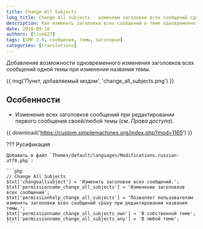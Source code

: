 ```yaml
---
title: Change All Subjects
long_title: Change All Subjects - изменяем заголовки всех сообщений сразу
description: Как изменить заголовки всех сообщений в теме одновременно.
date: 2010-09-10
authors: [live627]
tags: [SMF 2.0, сообщения, темы, заголовки]
categories: [translations]
---
```


Добавление возможности одновременного изменения заголовков всех сообщений одной темы при изменении названия темы.

<!-- more -->

{{ img('Пункт, добавляемый модом', 'change_all_subjects.png') }}

## Особенности

* Изменение всех заголовков сообщений при редактировании первого сообщения своей/любой темы (см. *Права доступа*).

{{ download('https://custom.simplemachines.org/index.php?mod=1165') }}

??? Русификация

    Добавить в файл `Themes/default/languages/Modifications.russian-utf8.php`:

    ```php
    // Change All Subjects
    $txt['changeallsubject'] = 'Изменить заголовки всех сообщений.';
    $txt['permissionname_change_all_subjects'] = 'Изменение заголовков всех сообщений';
    $txt['permissionhelp_change_all_subjects'] = 'Позволяет пользователям изменять заголовки всех сообщений сразу при редактировании названия темы.';
    $txt['permissionname_change_all_subjects_own'] = 'В собственной теме';
    $txt['permissionname_change_all_subjects_any'] = 'В любой теме';
    ```
